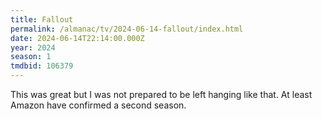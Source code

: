 ```yaml
---
title: Fallout
permalink: /almanac/tv/2024-06-14-fallout/index.html
date: 2024-06-14T22:14:00.000Z
year: 2024
season: 1
tmdbid: 106379
---
```


This was great but I was not prepared to be left hanging like that. At least Amazon have confirmed a second season.